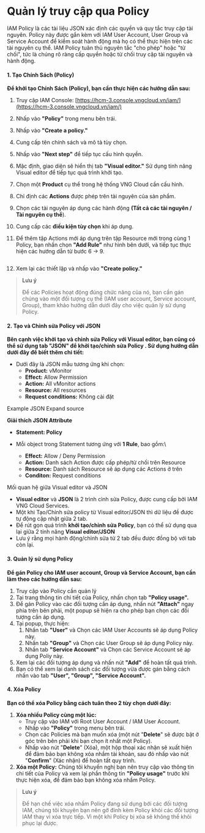 # Quản lý truy cập qua Policy

IAM Policy là các tài liệu JSON xác định các quyền và quy tắc truy cập tài nguyên.  Policy này được gắn kèm với IAM User Account, User Group và Service Account để kiểm soát hành động mà họ có thể thực hiện trên các tài nguyên cụ thể. IAM Policy tuân thủ nguyên tắc "cho phép" hoặc "từ chối", tức là chúng rõ ràng cấp quyền hoặc từ chối truy cập tài nguyên và hành động.

#### 1. Tạo Chính Sách (Policy) 

**Để khởi tạo Chính Sách (Policy), bạn cần thực hiện các hướng dẫn sau:**

1. Truy cập IAM Console: [https://hcm-3.console.vngcloud.vn/iam/](https://hcm-3.console.vngcloud.vn/iam/)
2. Nhấp vào **"Policy"** trong menu bên trái.
3. Nhấp vào **"Create a policy."**
4. Cung cấp tên chính sách và mô tả tùy chọn.
5. Nhấp vào **"Next step"** để tiếp tục cấu hình quyền.
6. Mặc định, giao diện sẽ hiển thị tab **"Visual editor."** Sử dụng tính năng Visual editor để tiếp tục quá trình khởi tạo.
7. Chọn một **Product** cụ thể trong hệ thống VNG Cloud cần cấu hình.
8. Chỉ định các **Actions** được phép trên tài nguyên của sản phẩm.
9. Chọn các tài nguyên áp dụng các hành động **(Tất cả các tài nguyên / Tài nguyên cụ thể**).
10. Cung cấp các **điều kiện tùy chọn** khi áp dụng.
11. Để thêm tập Actions mới áp dụng trên tập Resource mới trong cùng 1 Policy, bạn nhấn chọn **"Add Rule"** như hình bên dưới, và tiếp tục thực hiện các hướng dẫn từ bước 6 → 9.

    <figure><img src="https://docs.vngcloud.vn/download/attachments/59806947/image2023-8-1_14-12-28.png?version=1&#x26;modificationDate=1690873949000&#x26;api=v2" alt=""><figcaption></figcaption></figure>
12. Xem lại các thiết lập và nhấp vào **"Create policy."**

> **Lưu ý**
>
> Để các Policies hoạt động đúng chức năng của nó, bạn cần gán chúng vào một đối tượng cụ thể (IAM user account, Service account, Group), tham khảo hướng dẫn dưới đây cho việc quản lý sử dụng Policy.

#### 2. Tạo và Chỉnh sửa Policy với JSON 

**Bên cạnh việc khởi tạo và chỉnh sửa Policy với Visual editor, bạn cũng có thể sử dụng tab "JSON" để khởi tạo/chỉnh sửa Policy . Sử dụng hướng dẫn dưới đây để biết thêm chi tiết:**

* Dưới đây là JSON mẫu tương ứng khi chọn:
  * **Product:** vMonitor
  * **Effect:** Allow Permission
  * **Action:** All vMonitor actions
  * **Resource:** All resources
  * **Request conditions:** Không cài đặt

Example JSON Expand source

 **Giải thích JSON Attribute**

* **Statement: Policy**
* Mỗi object trong Statement tương ứng với **1 Rule**, bao gồm:\

  * **Effect:** Allow / Deny Permission
  * **Action:** Danh sách Action được cấp phép/từ chối trên Resource
  * **Resource:** Danh sách Resource sẽ áp dụng các Actions ở trên
  * **Conditon:** Request conditions



Mối quan hệ giữa Visual editor và JSON

* **Visual editor** và **JSON** là 2 trình cỉnh sửa Policy, được cung cấp bởi IAM VNG Cloud Services.
* Một khi Tạo/Chỉnh sửa policy từ Visual editor/JSON thì dữ liệu đề được tự động cập nhật giữa 2 tab.
* Để rút gọn quá trình **khởi tạo/chỉnh sửa Policy**, bạn có thể sử dụng qua lại giữa 2 tính năng **Visual editor/JSON**
* Lưu ý rằng mọi hành động/chỉnh sửa từ 2 tab đều được đồng bộ với tab còn lại.

#### 3. Quản lý sử dụng Policy 

**Để gán Policy cho IAM user account, Group và Service Account, bạn cần làm theo các hướng dẫn sau:**

1. Truy cập vào Policy cần quản lý
2. Tại trang thông tin chi tiết của Policy, nhấn chọn tab **"Policy usage".**
3. Để gán Policy vào các đối tượng cần áp dụng, nhấn nút **"Attach"** ngay phía trên bên phải, một popup sẽ hiện ra cho phép bạn chọn các đối tượng cần áp dụng.
4. Tại popup, thực hiện:
   1. Nhấn tab **"User"** và Chọn các IAM User Accounts sẽ áp dụng Policy này.
   2. Nhấn tab **"Group"** và Chọn các User Group sẽ áp dụng Policy này.
   3. Nhấn tab **"Service Account"** và Chọn các Service Account sẽ áp dụng Poliy này.
5. Xem lại các đối tượng áp dụng và nhấn nút **"Add"** để hoàn tất quá trình.
6. Bạn có thể xem lại danh sách các đối tượng vừa được gán bằng cách nhấn vào tab **"User", "Group", "Service Account".**

#### **4. Xóa Policy** 

**Bạn có thể xóa Policy bằng cách tuân theo 2 tùy chọn dưới đây:**

1. **Xóa nhiều Policy cùng một lúc:**
   * Truy cập vào IAM với Root User Account / IAM User Account.
   * Nhấp vào **"Policy"** trong menu bên trái.
   * Chọn các Policies mà bạn muốn xóa (một nút "**Delete**" sẽ được bật ở góc trên bên phải khi bạn chọn ít nhất một Policy).
   * Nhấp vào nút "**Delete**" (Xóa), một hộp thoại xác nhận sẽ xuất hiện để đảm bảo bạn không xóa nhầm tài khoản, sau đó nhấp vào nút "**Confirm**" (Xác nhận) để hoàn tất quy trình.
2. **Xóa một Policy:** Chúng tôi khuyến nghị bạn nên truy cập vào thông tin chi tiết của Policy và xem lại phần thông tin **"Policy usage"** trước khi thực hiện xóa, để đảm bảo bạn không xóa nhầm Policy.

> **Lưu ý**
>
> Để hạn chế việc xóa nhầm Policy đang sử dụng bới các đối tượng IAM, chúng tôi khuyên bạn nên gỡ đính kèm Policy khỏi các đối tượng IAM thay vì xóa trực tiếp. Vì một khi Policy bị xóa sẽ không thể khôi phục lại được.
